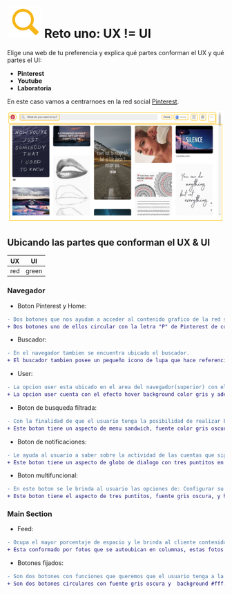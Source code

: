 # ![zoom](https://github.com/Gloper98/reto-1/raw/master/assets/images/zoom.png "First Challenge") Reto uno: UX != UI
 Elige una web de tu preferencia y explica qué partes conforman el UX y qué partes el UI:

 * **Pinterest**
 * **Youtube**
 * **Laboratoria**
 
 En este caso vamos a centrarnoes en la red social [Pinterest](https://www.pinterest.com/).
 
 ![Pinterest-Picture](assets/images/pinterest-picture-screen.png)

 ## Ubicando las partes que conforman el UX & UI
 
UX | UI
---|---
red | green 

 ### Navegador
* Boton Pinterest y Home:
```diff
- Dos botones que nos ayudan a acceder al contenido grafico de la red social ubicados en la parte superior(visible): P y Home.
+ Dos botones uno de ellos circular con la letra "P" de Pinterest de color rojo, y el otro con la palabra Home, que hace referencia a el contenido de nuestra cuenta, ambos con efectos hover background redondeado.
```

* Buscador:
```diff
- En el navegador tambien se encuentra ubicado el buscador.
+ El buscador tambien posee un pequeño icono de lupa que hace referencia a la funcion que cumple, ambos elementos, el buscador y el icono son de tonos grises.
```

* User:
```diff
- La opcion user esta ubicado en el area del navegador(superior) con el objetivo de tener siempre a la mano la opcion de dirigirte a tu cuenta personal y tener acceso directo a las fotos que guardaste por album, los pins, etc.
+ La opcion user cuenta con el efecto hover background color gris y ademas va acompañada con la foto de perfil del usuario.
```

* Boton de busqueda filtrada:
```diff
- Con la finalidad de que el usuario tenga la posibilidad de realizar busquedas personalizadas, este boton brinda categorias de busqueda, segun los gustos del cliente.
+ Este boton tiene un aspecto de menu sandwich, fuente color gris oscuro, hover gris y outline azul claro.
```

* Boton de notificaciones:
```diff
- Le ayuda al usuario a saber sobre la actividad de las cuentas que sigue, y las nues¿vas fotos a las que tiene acceso.
+ Este boton tiene un aspecto de globo de dialogo con tres puntitos en su interior, fuente gris oscuro y hover gris.
```
* Boton multifuncional:
```diff
- En este boton se le brinda al usuario las opciones de: Configurar su cuenta, acceder al centro de ayuda, cambiar la configuracion de su cuenta a business, leer los terminos de uso y privacidad, y cerrar sesion, todo esto sin tener que dejar la seccion de feed ni de acceder a otro espacio de la pagina.
+ Este boton tiene el aspecto de tres puntitos, fuente gris oscura, y hover gris.
```

### Main Section

* Feed:
```diff
- Ocupa el mayor porcentaje de espacio y le brinda al cliente contenido practicamente ilimitado, mostrando la mayor cantidad de fotos sin tener que bajar el scroll.
+ Esta conformado por fotos que se autoubican en columnas, estas fotos tienen boder redondeados.
```

* Botones fijados:
```diff
- Son dos botones con funciones que queremos que el usuario tenga a la mano, el primero te ofrece la posibilidad de subir un pin, de guardar ideas de websites externos y de obtener un boton que este ubicado en la barra de busqueda superior del browser. Mientras que el segundo nos de la opcion de visitar el centro de ayuda, contactarse con un experto en la red social y de hacer tu propio widget.
+ Son dos botones circulares con fuente gris oscura y  background #fff. El boton de ayuda luce como un signo de interrogacion y el boton relacionado a los pines luce como un signo "plus".
```


